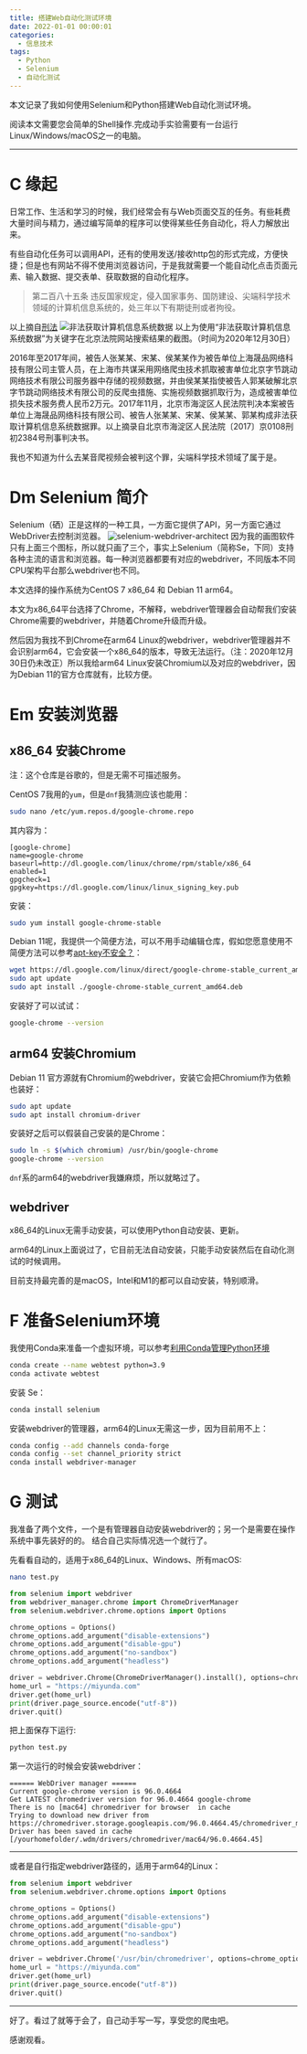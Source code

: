 ```yaml
---
title: 搭建Web自动化测试环境
date: 2022-01-01 00:00:01
categories:
  - 信息技术
tags:
  - Python
  - Selenium
  - 自动化测试
---
```

本文记录了我如何使用Selenium和Python搭建Web自动化测试环境。


<!-- more -->

阅读本文需要您会简单的Shell操作.完成动手实验需要有一台运行Linux/Windows/macOS之一的电脑。

---

# C 缘起
日常工作、生活和学习的时候，我们经常会有与Web页面交互的任务。有些耗费大量时间与精力，通过编写简单的程序可以使得某些任务自动化，将人力解放出来。

有些自动化任务可以调用API，还有的使用发送/接收http包的形式完成，方便快捷；但是也有网站不得不使用浏览器访问，于是我就需要一个能自动化点击页面元素、输入数据、提交表单、获取数据的自动化程序。

> 第二百八十五条    违反国家规定，侵入国家事务、国防建设、尖端科学技术领域的计算机信息系统的，处三年以下有期徒刑或者拘役。

以上摘自[刑法](http://www.npc.gov.cn/wxzl/wxzl/2000-12/17/content_4680.htm)
![非法获取计算机信息系统数据](https://ucdn.beijing2b.com/image/selenium-2021-12-30-21-48-45.png)
以上为使用“非法获取计算机信息系统数据”为关键字在北京法院网站搜索结果的截图。（时间为2020年12月30日）

2016年至2017年间，被告人张某某、宋某、侯某某作为被告单位上海晟品网络科技有限公司主管人员，在上海市共谋采用网络爬虫技术抓取被害单位北京字节跳动网络技术有限公司服务器中存储的视频数据，并由侯某某指使被告人郭某破解北京字节跳动网络技术有限公司的反爬虫措施、实施视频数据抓取行为，造成被害单位损失技术服务费人民币2万元。2017年11月，北京市海淀区人民法院判决本案被告单位上海晟品网络科技有限公司、被告人张某某、宋某、侯某某、郭某构成非法获取计算机信息系统数据罪。以上摘录自北京市海淀区人民法院〔2017〕京0108刑初2384号刑事判决书。

我也不知道为什么去某音爬视频会被判这个罪，尖端科学技术领域了属于是。

# Dm Selenium 简介

Selenium（硒）正是这样的一种工具，一方面它提供了API，另一方面它通过WebDriver去控制浏览器。
![selenium-webdriver-architect](https://ucdn.beijing2b.com/image/selenium-2021-12-30-22-25-47.png)
因为我的画图软件只有上面三个图标，所以就只画了三个，事实上Selenium（简称Se，下同）支持各种主流的语言和浏览器。每一种浏览器都要有对应的webdriver，不同版本不同CPU架构平台那么webdriver也不同。

本文选择的操作系统为CentOS 7 x86_64 和 Debian 11 arm64。

本文为x86_64平台选择了Chrome，不解释，webdriver管理器会自动帮我们安装Chrome需要的webdriver，并随着Chrome升级而升级。

然后因为我找不到Chrome在arm64 Linux的webdriver，webdriver管理器并不会识别arm64，它会安装一个x86_64的版本，导致无法运行。（注：2020年12月30日仍未改正）所以我给arm64 Linux安装Chromium以及对应的webdriver，因为Debian 11的官方仓库就有，比较方便。


# Em 安装浏览器
## x86_64 安装Chrome

注：这个仓库是谷歌的，但是无需不可描述服务。

CentOS 7我用的`yum`，但是`dnf`我猜测应该也能用：
```bash
sudo nano /etc/yum.repos.d/google-chrome.repo
```
其内容为：
```
[google-chrome]
name=google-chrome
baseurl=http://dl.google.com/linux/chrome/rpm/stable/x86_64
enabled=1
gpgcheck=1
gpgkey=https://dl.google.com/linux/linux_signing_key.pub
```
安装：
```bash
sudo yum install google-chrome-stable
```
Debian 11呢，我提供一个简便方法，可以不用手动编辑仓库，假如您愿意使用不简便方法可以参考[apt-key不安全？](https://miyunda.com/apt-key/)：
```bash
wget https://dl.google.com/linux/direct/google-chrome-stable_current_amd64.deb
sudo apt update
sudo apt install ./google-chrome-stable_current_amd64.deb
```
安装好了可以试试：
```bash
google-chrome --version
```
## arm64 安装Chromium
Debian 11 官方源就有Chromium的webdriver，安装它会把Chromium作为依赖也装好：
```bash
sudo apt update
sudo apt install chromium-driver
```
安装好之后可以假装自己安装的是Chrome：
```bash
sudo ln -s $(which chromium) /usr/bin/google-chrome
google-chrome --version
```

`dnf`系的arm64的webdriver我嫌麻烦，所以就略过了。

## webdriver
x86_64的Linux无需手动安装，可以使用Python自动安装、更新。

arm64的Linux上面说过了，它目前无法自动安装，只能手动安装然后在自动化测试的时候调用。

目前支持最完善的是macOS，Intel和M1的都可以自动安装，特别顺滑。

# F 准备Selenium环境
我使用Conda来准备一个虚拟环境，可以参考[利用Conda管理Python环境](https://miyunda.com/setup-python/)
```bash
conda create --name webtest python=3.9
conda activate webtest
```
安装 Se：
```bash
conda install selenium
```
安装webdriver的管理器，arm64的Linux无需这一步，因为目前用不上：
```bash
conda config --add channels conda-forge
conda config --set channel_priority strict
conda install webdriver-manager
```
# G 测试
我准备了两个文件，一个是有管理器自动安装webdriver的；另一个是需要在操作系统中事先装好的的。 结合自己实际情况选一个就行了。

先看看自动的，适用于x86_64的Linux、Windows、所有macOS:
```bash
nano test.py
```

```python
from selenium import webdriver
from webdriver_manager.chrome import ChromeDriverManager
from selenium.webdriver.chrome.options import Options

chrome_options = Options()
chrome_options.add_argument("disable-extensions")
chrome_options.add_argument("disable-gpu")
chrome_options.add_argument("no-sandbox")
chrome_options.add_argument("headless")

driver = webdriver.Chrome(ChromeDriverManager().install(), options=chrome_options)
home_url = "https://miyunda.com"
driver.get(home_url)
print(driver.page_source.encode("utf-8"))
driver.quit()
```

把上面保存下运行:
```bash
python test.py
```
第一次运行的时候会安装webdriver：
```
====== WebDriver manager ======
Current google-chrome version is 96.0.4664
Get LATEST chromedriver version for 96.0.4664 google-chrome
There is no [mac64] chromedriver for browser  in cache
Trying to download new driver from https://chromedriver.storage.googleapis.com/96.0.4664.45/chromedriver_mac64.zip
Driver has been saved in cache [/yourhomefolder/.wdm/drivers/chromedriver/mac64/96.0.4664.45]
```

---
或者是自行指定webdriver路径的，适用于arm64的Linux：
```python
from selenium import webdriver
from selenium.webdriver.chrome.options import Options

chrome_options = Options()
chrome_options.add_argument("disable-extensions")
chrome_options.add_argument("disable-gpu")
chrome_options.add_argument("no-sandbox")
chrome_options.add_argument("headless")

driver = webdriver.Chrome('/usr/bin/chromedriver', options=chrome_options)
home_url = "https://miyunda.com"
driver.get(home_url)
print(driver.page_source.encode("utf-8"))
driver.quit()
```
---
好了。看过了就等于会了，自己动手写一写，享受您的爬虫吧。

感谢观看。
